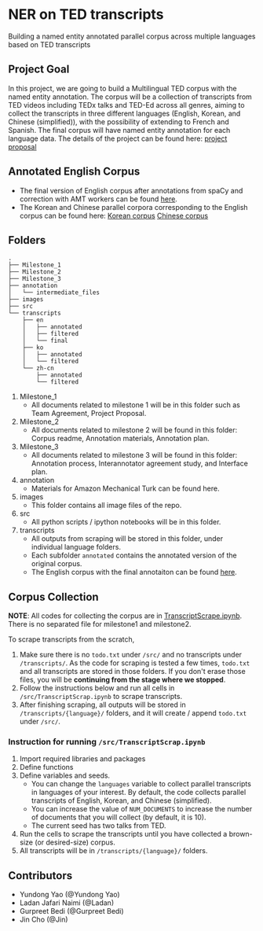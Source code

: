 
# NER on TED transcripts

Building a named entity annotated parallel corpus across multiple languages based on TED transcripts

## Project Goal

In this project, we are going to build a Multilingual TED corpus with the named entity annotation. The corpus will be a collection of transcripts from TED videos including TEDx talks and TED-Ed across all genres, aiming to collect the transcripts in three different languages (English, Korean, and Chinese (simplified)), with the possibility of extending to French and Spanish. The final corpus will have named entity annotation for each language data. The details of the project can be found here: [project proposal](https://github.ubc.ca/iameleve/COLX_523_Group2/blob/master/Milestone_1/Group2_Project_Proposal.md)

## Annotated English Corpus
- The final version of English corpus after annotations from spaCy and correction with AMT workers can be found [here](https://github.ubc.ca/iameleve/COLX_523_Group2/tree/master/transcripts/en/final).
- The Korean and Chinese parallel corpora corresponding to the English corpus can be found here: [Korean corpus](https://github.ubc.ca/iameleve/COLX_523_Group2/blob/master/transcripts/ko/filtered/filtered_annotated_ted_talks_ko.json) [Chinese corpus](https://github.ubc.ca/iameleve/COLX_523_Group2/blob/master/transcripts/zh-cn/filtered/filtered_annotated_ted_talks_cn.json)

## Folders

```
.
├── Milestone_1
├── Milestone_2
├── Milestone_3
├── annotation
│   └── intermediate_files
├── images
├── src
└── transcripts
    ├── en
    │   ├── annotated
    │   ├── filtered
    │   └── final
    ├── ko
    │   ├── annotated
    │   └── filtered
    └── zh-cn
        ├── annotated
        └── filtered
```

1. Milestone_1
    - All documents related to milestone 1 will be in this folder such as Team Agreement, Project Proposal.
2. Milestone_2
    - All documents related to milestone 2 will be found in this folder: Corpus readme, Annotation materials, Annotation plan.
3. Milestone_3
    - All documents related to milestone 3 will be found in this folder: Annotation process, Interannotator agreement study, and Interface plan.
4. annotation
    - Materials for Amazon Mechanical Turk can be found here.
5. images
    - This folder contains all image files of the repo. 
6. src
    - All python scripts / ipython notebooks will be in this folder.
7. transcripts
    - All outputs from scraping will be stored in this folder, under individual language folders.
    - Each subfolder `annotated` contains the annotated version of the original corpus.
    - The English corpus with the final annotaiton can be found [here](https://github.ubc.ca/iameleve/COLX_523_Group2/tree/master/transcripts/en/final).

## Corpus Collection

**NOTE**: All codes for collecting the corpus are in [TranscriptScrape.ipynb](https://github.ubc.ca/iameleve/COLX_523_Group2/blob/master/src/TranscriptScrape.ipynb). There is no separated file for milestone1 and milestone2. 

To scrape transcripts from the scratch, 

1. Make sure there is no `todo.txt` under `/src/` and no transcripts under `/transcripts/`. As the code for scraping is tested a few times, `todo.txt` and all transcripts are stored in those folders. If you don't erase those files, you will be **continuing from the stage where we stopped**.
2. Follow the instructions below and run all cells in `/src/TranscriptScrap.ipynb` to scrape transcripts. 
3. After finishing scraping, all outputs will be stored in `/transcripts/{language}/` folders, and it will create / append `todo.txt` under `/src/`.


### Instruction for running `/src/TranscriptScrap.ipynb`

1. Import required libraries and packages
2. Define functions
3. Define variables and seeds. 
    - You can change the `languages` variable to collect parallel transcripts in languages of your interest. By default, the code collects parallel transcripts of English, Korean, and Chinese (simplified). 
    - You can increase the value of `NUM_DOCUMENTS` to increase the number of documents that you will collect (by default, it is 10).
    - The current seed has two talks from TED.
4. Run the cells to scrape the transcripts until you have collected a brown-size (or desired-size) corpus. 
5. All transcripts will be in `/transcripts/{language}/` folders.


## Contributors
- Yundong Yao (@Yundong Yao)
- Ladan Jafari Naimi (@Ladan)
- Gurpreet Bedi (@Gurpreet Bedi)
- Jin Cho (@Jin)
